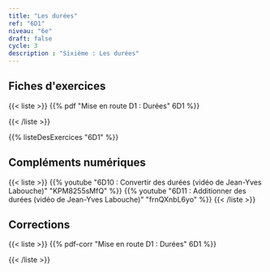 ```yaml
---
title: "Les durées"
ref: "6D1"
niveau: "6e"
draft: false
cycle: 3
description : "Sixième : Les durées"
---
```




<h2 class="ui horizontal divider header">Fiches d'exercices</h2>

{{< liste >}}
	{{% pdf "Mise en route D1 : Durées" 6D1 %}}
	
{{< /liste >}}


{{% listeDesExercices "6D1" %}}


<h2 class="ui horizontal divider header">Compléments numériques</h2>

{{< liste >}}
	{{% youtube "6D10 : Convertir des durées (vidéo de Jean-Yves Labouche)" "KPM8255sMfQ" %}}
	{{% youtube "6D11 : Additionner des durées (vidéo de Jean-Yves Labouche)" "frnQXnbL6yo" %}}
{{< /liste >}}



<div class="ui hidden divider"></div>
<div class="ui hidden divider"></div>

<h2 class="ui horizontal divider header">Corrections</h2>

{{< liste >}}
	{{% pdf-corr "Mise en route D1 : Durées" 6D1 %}}
	
{{< /liste >}}


